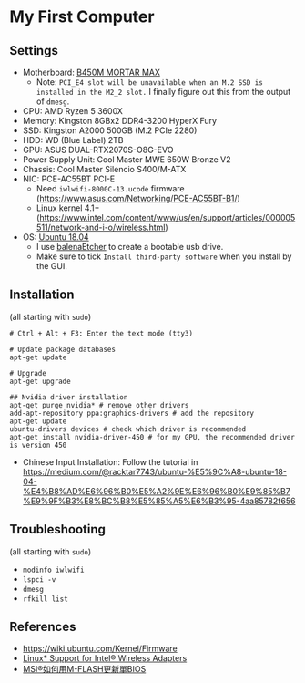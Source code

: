 # My First Computer

## Settings
* Motherboard: [B450M MORTAR MAX](https://www.msi.com/Motherboard/B450M-MORTAR-MAX)
    * Note: `PCI_E4 slot will be unavailable when an M.2 SSD is installed in the M2_2 slot.` I finally figure out this from the output of `dmesg`.
* CPU: AMD Ryzen 5 3600X
* Memory: Kingston 8GBx2 DDR4-3200 HyperX Fury
* SSD: Kingston A2000 500GB (M.2 PCIe 2280)
* HDD: WD (Blue Label) 2TB
* GPU: ASUS DUAL-RTX2070S-O8G-EVO
* Power Supply Unit: Cool Master MWE 650W Bronze V2
* Chassis: Cool Master Silencio S400/M-ATX
* NIC: PCE-AC55BT PCI-E
    * Need `iwlwifi-8000C-13.ucode` firmware (<https://www.asus.com/Networking/PCE-AC55BT-B1/>)
    * Linux kernel 4.1+ (<https://www.intel.com/content/www/us/en/support/articles/000005511/network-and-i-o/wireless.html>)
* OS: [Ubuntu 18.04](http://old-releases.ubuntu.com/releases/18.04.2/ubuntu-18.04.2-desktop-amd64.iso)
    * I use [balenaEtcher](https://www.balena.io/etcher/) to create a bootable usb drive.
    * Make sure to tick `Install third-party software` when you install by the GUI.

## Installation

(all starting with `sudo`)
```
# Ctrl + Alt + F3: Enter the text mode (tty3)

# Update package databases
apt-get update

# Upgrade
apt-get upgrade

## Nvidia driver installation
apt-get purge nvidia* # remove other drivers
add-apt-repository ppa:graphics-drivers # add the repository
apt-get update
ubuntu-drivers devices # check which driver is recommended
apt-get install nvidia-driver-450 # for my GPU, the recommended driver is version 450
```

* Chinese Input Installation:
Follow the tutorial in <https://medium.com/@racktar7743/ubuntu-%E5%9C%A8-ubuntu-18-04-%E4%B8%AD%E6%96%B0%E5%A2%9E%E6%96%B0%E9%85%B7%E9%9F%B3%E8%BC%B8%E5%85%A5%E6%B3%95-4aa85782f656>

## Troubleshooting

(all starting with `sudo`)
* `modinfo iwlwifi`
* `lspci -v`
* `dmesg`
* `rfkill list`

## References
* <https://wiki.ubuntu.com/Kernel/Firmware>
* [Linux* Support for Intel® Wireless Adapters](https://www.intel.com/content/www/us/en/support/articles/000005511/network-and-i-o/wireless.html)
* [MSI®如何用M-FLASH更新單BIOS](https://www.youtube.com/watch?v=zVPxzWeEjUA)

